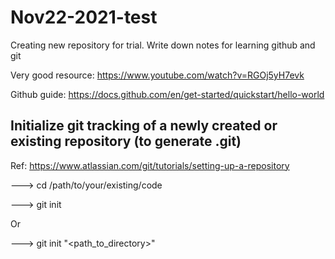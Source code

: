 # Nov22-2021-test
Creating new repository for trial. Write down notes for learning github and git

Very good resource: https://www.youtube.com/watch?v=RGOj5yH7evk

Github guide: https://docs.github.com/en/get-started/quickstart/hello-world


## Initialize git tracking of a newly created or existing repository (to generate .git)
Ref: https://www.atlassian.com/git/tutorials/setting-up-a-repository

---> cd /path/to/your/existing/code 

---> git init

Or

---> git init "<path_to_directory>"
